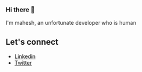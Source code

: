 ### Hi there 👋

I'm mahesh, an unfortunate developer who is human

## Let's connect

* [Linkedin](https://linkedin.com/in/maheshvagicherla)
* [Twitter](https://twitter.com/b4s36t4)
 


